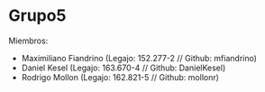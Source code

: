 # Grupo5
Miembros:
* Maximiliano Fiandrino (Legajo: 152.277-2 // Github: mfiandrino)
* Daniel Kesel (Legajo: 163.670-4 // Github: DanielKesel)
* Rodrigo Mollon (Legajo: 162.821-5 // Github: mollonr)